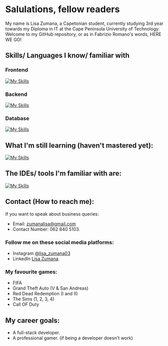 # Salulations, fellow readers
My name is Lisa Zumana, a Capetonian student, currently studying 3rd year towards my Diploma in IT at the Cape Peninsula University of Technology. Welcome to my GitHub repository, or as in Fabrizio Romano's words, HERE WE GO!
## Skills/ Languages I know/ familiar with
### Frontend
[![My Skills](https://skillicons.dev/icons?i=html,css,js,vue,react,figma)](https://skillicons.dev)
### Backend
[![My Skills](https://skillicons.dev/icons?i=java,python,django,spring,raspberrypi,mysql,sqlite)](https://skillicons.dev)
### Database
[![My Skills](https://skillicons.dev/icons?i=mysql,sqlite)](https://skillicons.dev)
## What I'm still learning (haven't mastered yet):
[![My Skills](https://skillicons.dev/icons?i=cpp,angular,mongodb,nosql)](https://skillicons.dev)
## The IDEs/ tools I'm familiar with are:
[![My Skills](https://skillicons.dev/icons?i=idea,pycharm,vscode,webstorm,netbeans)](https://skillicons.dev)
## Contact (How to reach me):
If you want to speak about business queries:
- Email: zumanalisa@gmail.com
- Contact Number: 062 840 5103.
### Follow me on these social media platforms:
- Instagram [@lisa_zumana03](https://www.instagram.com/lisa_zumana03 "Instagram")
- LinkedIn [Lisa Zumana](https://www.linkedin.com/in/lisakhanya-zumana-a065ab1a1/).
### My favourite games:
- FIFA
- Grand Theft Auto (V & San Andreas)
- Red Dead Redemption (I and II)
- The Sims (1, 2, 3, 4)
- Call OF Duty
## My career goals:
- A full-stack developer.
- A professional gamer. (if being a developer doesn't work)
